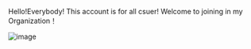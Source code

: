 Hello!Everybody!
This account is for all csuer!
Welcome to joining in my Organization！

![image](https://user-images.githubusercontent.com/72860784/170857585-bfeae271-fa0a-4b14-a9a7-48e0bad2b9d7.png)
